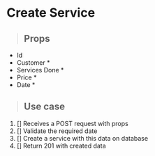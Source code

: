 # Create Service
> ## Props
- Id
- Customer *
- Services Done *
- Price *
- Date *

> ## Use case
1. [] Receives a POST request with props
2. [] Validate the required date
3. [] Create a service with this data on database
4. [] Return 201 with created data

